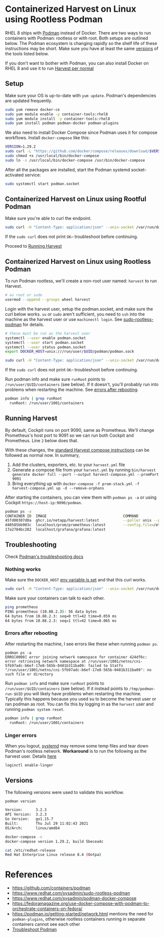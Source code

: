 # Containerized Harvest on Linux using Rootless Podman

RHEL 8 ships with [Podman](https://github.com/containers/podman) instead of Docker. There are two ways to run containers with Podman: rootless or with root. Both setups are outlined below. The Podman ecosystem is changing rapidly so the shelf life of these instructions may be short. Make sure you have at least the same [versions](#versions) of the tools listed below. 

If you don't want to bother with Podman, you can also install Docker on RHEL 8 and use it to run [Harvest per normal](containers.md)

## Setup

Make sure your OS is up-to-date with `yum update`. Podman's dependencies are updated frequently.

```bash
sudo yum remove docker-ce
sudo yum module enable -y container-tools:rhel8
sudo yum module install -y container-tools:rhel8
sudo yum install podman podman-docker podman-plugins
```

We also need to install Docker Compose since Podman uses it for compose workflows. Install `docker-compose` like this:
```bash
VERSION=1.29.2
sudo curl -L "https://github.com/docker/compose/releases/download/$VERSION/docker-compose-$(uname -s)-$(uname -m)" -o /usr/local/bin/docker-compose
sudo chmod +x /usr/local/bin/docker-compose
sudo ln -s /usr/local/bin/docker-compose /usr/bin/docker-compose
```

After all the packages are installed, start the Podman systemd socket-activated service:

```bash
sudo systemctl start podman.socket
```

## Containerized Harvest on Linux using Rootful Podman


Make sure you're able to curl the endpoint.

```bash
sudo curl -H "Content-Type: application/json" --unix-socket /var/run/docker.sock http://localhost/_ping
```

If the `sudo curl` does not print `OK⏎` troubleshoot before continuing.

Proceed to [Running Harvest](#running-harvest)

## Containerized Harvest on Linux using Rootless Podman

To run Podman rootless, we'll create a non-root user named: `harvest` to run Harvest.

```bash
# as root or sudo
usermod --append --groups wheel harvest
```

Login with the harvest user, setup the podman.socket, and make sure the curl below works. `su` or `sudo` aren't sufficient, you need to `ssh` into the machine as the harvest user or use `machinectl login`. See [sudo-rootless-podman](https://www.redhat.com/sysadmin/sudo-rootless-podman) for details.

```bash
# these must be run as the harvest user
systemctl --user enable podman.socket
systemctl --user start podman.socket
systemctl --user status podman.socket
export DOCKER_HOST=unix:///run/user/$UID/podman/podman.sock

sudo curl -H "Content-Type: application/json" --unix-socket /var/run/docker.sock http://localhost/_ping
```

If the `sudo curl` does not print `OK⏎` troubleshoot before continuing.

Run podman info and make sure `runRoot` points to `/run/user/$UID/containers` (see below). If it doesn't, you'll probably run into problems when restarting the machine. See [errors after rebooting](#errors-after-rebooting).

```bash
podman info | grep runRoot
  runRoot: /run/user/1001/containers
```

## Running Harvest

By default, Cockpit runs on port 9090, same as Prometheus. We'll change Prometheus's host port to 9091 so we can run both Cockpit and Prometheus. Line `2` below does that.

With these changes, the [standard Harvest compose instructions](../containers/#docker-compose) can be followed as normal now. In summary,
1. Add the clusters, exporters, etc. to your `harvest.yml` file
2. Generate a compose file from your `harvest.yml` by running `bin/harvest generate docker full --port --output harvest-compose.yml --promPort 9091`
3. Bring everything up with `docker-compose -f prom-stack.yml -f harvest-compose.yml up -d --remove-orphans`

After starting the containers, you can view them with `podman ps -a` or using Cockpit `https://host-ip:9090/podman`.

```bash
podman ps -a
CONTAINER ID  IMAGE                                   COMMAND               CREATED        STATUS            PORTS                     NAMES
45fd00307d0a  ghcr.io/netapp/harvest:latest           --poller unix --p...  5 seconds ago  Up 5 seconds ago  0.0.0.0:12990->12990/tcp  poller_unix_v21.11.0
d40585bb903c  localhost/prom/prometheus:latest        --config.file=/et...  5 seconds ago  Up 5 seconds ago  0.0.0.0:9091->9090/tcp    prometheus
17a2784bc282  localhost/grafana/grafana:latest                              4 seconds ago  Up 5 seconds ago  0.0.0.0:3000->3000/tcp    grafana
```

## Troubleshooting

Check [Podman's troubleshooting docs](https://github.com/containers/podman/blob/main/troubleshooting.md)

### Nothing works

Make sure the `DOCKER_HOST` [env variable is set](#setup) and that this curl works.
```bash
sudo curl -H "Content-Type: application/json" --unix-socket /var/run/docker.sock http://localhost/_ping
```

Make sure your containers can talk to each other.

```bash
ping prometheus
PING prometheus (10.88.2.3): 56 data bytes
64 bytes from 10.88.2.3: seq=0 ttl=42 time=0.059 ms
64 bytes from 10.88.2.3: seq=1 ttl=42 time=0.065 ms
```
### Errors after rebooting
After restarting the machine, I see errors like these when running `podman ps`.

```
podman ps -a
ERRO[0000] error joining network namespace for container 424df6c: error retrieving network namespace at /run/user/1001/netns/cni-5fb97adc-b6ef-17e8-565b-0481b311ba09: failed to Statfs "/run/user/1001/netns/cni-5fb97adc-b6ef-17e8-565b-0481b311ba09": no such file or directory
```

Run `podman info` and make sure `runRoot` points to `/run/user/$UID/containers` (see below). If it instead points to `/tmp/podman-run-$UID` you will likely have problems when restarting the machine. Typically this happens because you used su to become the harvest user or ran podman as root. You can fix this by logging in as the `harvest` user and running `podman system reset`.

```bash
podman info | grep runRoot
  runRoot: /run/user/1001/containers
```

### Linger errors
When you logout, [systemd](https://github.com/containers/podman/blob/main/troubleshooting.md#21-a-rootless-container-running-in-detached-mode-is-closed-at-logout) may remove some temp files and tear down Podman's rootless network. **Workaround** is to run the following as the harvest user. Details [here](https://github.com/containers/podman/issues/6800)

```bash
loginctl enable-linger
```

## Versions

The following versions were used to validate this workflow.

```bash
podman version

Version:      3.2.3
API Version:  3.2.3
Go Version:   go1.15.7
Built:        Thu Jul 29 11:02:43 2021
OS/Arch:      linux/amd64

docker-compose -v
docker-compose version 1.29.2, build 5becea4c

cat /etc/redhat-release
Red Hat Enterprise Linux release 8.4 (Ootpa)
```

# References
- https://github.com/containers/podman
- https://www.redhat.com/sysadmin/sudo-rootless-podman
- https://www.redhat.com/sysadmin/podman-docker-compose
- https://fedoramagazine.org/use-docker-compose-with-podman-to-orchestrate-containers-on-fedora/
- https://podman.io/getting-started/network.html mentions the need for `podman-plugins`, otherwise rootless containers running in separate containers cannot see each other
- [Troubleshoot Podman](https://github.com/containers/podman/blob/main/troubleshooting.md)
